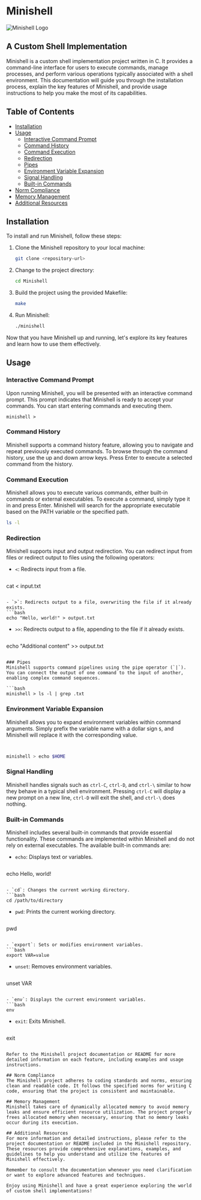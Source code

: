 # Minishell

![Minishell Logo](/path/to/logo.png)

## A Custom Shell Implementation

Minishell is a custom shell implementation project written in C. It provides a command-line interface for users to execute commands, manage processes, and perform various operations typically associated with a shell environment. This documentation will guide you through the installation process, explain the key features of Minishell, and provide usage instructions to help you make the most of its capabilities.

## Table of Contents
- [Installation](#installation)
- [Usage](#usage)
  - [Interactive Command Prompt](#interactive-command-prompt)
  - [Command History](#command-history)
  - [Command Execution](#command-execution)
  - [Redirection](#redirection)
  - [Pipes](#pipes)
  - [Environment Variable Expansion](#environment-variable-expansion)
  - [Signal Handling](#signal-handling)
  - [Built-in Commands](#built-in-commands)
- [Norm Compliance](#norm-compliance)
- [Memory Management](#memory-management)
- [Additional Resources](#additional-resources)

## Installation
To install and run Minishell, follow these steps:

1. Clone the Minishell repository to your local machine:
   ```bash
   git clone <repository-url>
   ```

2. Change to the project directory:
   ```bash
   cd Minishell
   ```

3. Build the project using the provided Makefile:
   ```bash
   make
   ```

4. Run Minishell:
   ```bash
   ./minishell
   ```

Now that you have Minishell up and running, let's explore its key features and learn how to use them effectively.

## Usage
### Interactive Command Prompt
Upon running Minishell, you will be presented with an interactive command prompt. This prompt indicates that Minishell is ready to accept your commands. You can start entering commands and executing them.

```
minishell >
```

### Command History
Minishell supports a command history feature, allowing you to navigate and repeat previously executed commands. To browse through the command history, use the up and down arrow keys. Press Enter to execute a selected command from the history.

### Command Execution
Minishell allows you to execute various commands, either built-in commands or external executables. To execute a command, simply type it in and press Enter. Minishell will search for the appropriate executable based on the PATH variable or the specified path.

```bash
ls -l
```

### Redirection
Minishell supports input and output redirection. You can redirect input from files or redirect output to files using the following operators:

- `<`: Redirects input from a file.
  ```bash
cat < input.txt
  ```

- `>`: Redirects output to a file, overwriting the file if it already exists.
  ```bash
echo "Hello, world!" > output.txt
  ```

- `>>`: Redirects output to a file, appending to the file if it already exists.
  ```bash
echo "Additional content" >> output.txt
  ```

### Pipes
Minishell supports command pipelines using the pipe operator (`|`). You can connect the output of one command to the input of another, enabling complex command sequences.

```bash
minishell > ls -l | grep .txt
```

### Environment Variable Expansion
Minishell allows you to expand environment variables within command arguments. Simply prefix the variable name with a dollar sign `$`, and Minishell will replace it with the corresponding value.

```bash


minishell > echo $HOME
```

### Signal Handling
Minishell handles signals such as `ctrl-C`, `ctrl-D`, and `ctrl-\` similar to how they behave in a typical shell environment. Pressing `ctrl-C` will display a new prompt on a new line, `ctrl-D` will exit the shell, and `ctrl-\` does nothing.

### Built-in Commands
Minishell includes several built-in commands that provide essential functionality. These commands are implemented within Minishell and do not rely on external executables. The available built-in commands are:

- `echo`: Displays text or variables.
  ```bash
echo Hello, world!
  ```

- `cd`: Changes the current working directory.
  ```bash
cd /path/to/directory
  ```

- `pwd`: Prints the current working directory.
  ```bash
pwd
  ```

- `export`: Sets or modifies environment variables.
  ```bash
export VAR=value
  ```

- `unset`: Removes environment variables.
  ```bash
unset VAR
  ```

- `env`: Displays the current environment variables.
  ```bash
env
  ```

- `exit`: Exits Minishell.
  ```bash
exit
  ```

Refer to the Minishell project documentation or README for more detailed information on each feature, including examples and usage instructions.

## Norm Compliance
The Minishell project adheres to coding standards and norms, ensuring clean and readable code. It follows the specified norms for writing C code, ensuring that the project is consistent and maintainable.

## Memory Management
Minishell takes care of dynamically allocated memory to avoid memory leaks and ensure efficient resource utilization. The project properly frees allocated memory when necessary, ensuring that no memory leaks occur during its execution.

## Additional Resources
For more information and detailed instructions, please refer to the project documentation or README included in the Minishell repository. These resources provide comprehensive explanations, examples, and guidelines to help you understand and utilize the features of Minishell effectively.

Remember to consult the documentation whenever you need clarification or want to explore advanced features and techniques.

Enjoy using Minishell and have a great experience exploring the world of custom shell implementations!